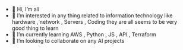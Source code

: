 - 👋 Hi, I’m ali
- 👀 I’m interested in any thing related to information technology like hardware , network , Servers , Coding they are all seems to be very good thing to learn
- 🌱 I’m currently learning AWS , Python , JS , API , Terraform
- 💞️ I’m looking to collaborate on any AI projects


<!---
AliHubail2024/AliHubail2024 is a ✨ special ✨ repository because its `README.md` (this file) appears on your GitHub profile.
You can click the Preview link to take a look at your changes.
--->
